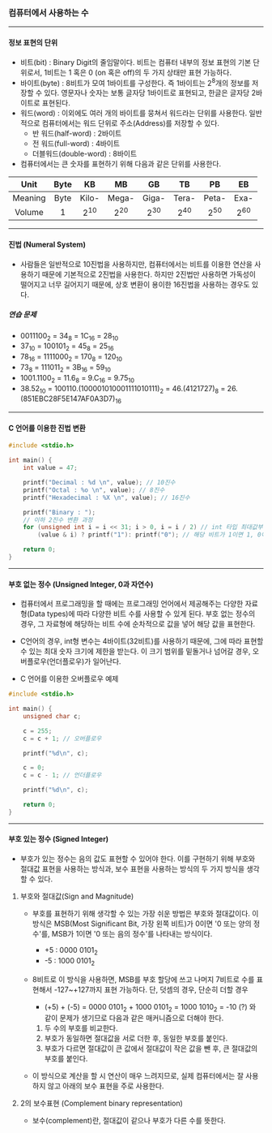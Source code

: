 ### 컴퓨터에서 사용하는 수

---

#### 정보 표현의 단위
- 비트(bit) : Binary Digit의 줄임말이다. 비트는 컴퓨터 내부의 정보 표현의 기본 단위로서, 1비트는 1 혹은 0 (on 혹은 off)의 두 가지 상태만 표현 가능하다.
- 바이트(byte) : 8비트가 모여 1바이트를 구성한다. 즉 1바이트는 2<sup>8</sup>개의 정보를 저장할 수 있다. 영문자나 숫자는 보통 글자당 1바이트로 표현되고, 한글은 글자당 2바이트로 표현된다.
- 워드(word) : 이외에도 여러 개의 바이트를 뭉쳐서 워드라는 단위를 사용한다. 일반적으로 컴퓨터에서는 워드 단위로 주소(Address)를 저장할 수 있다.
	- 반 워드(half-word) : 2바이트
	- 전 워드(full-word) : 4바이트
	- 더블워드(double-word) : 8바이트
- 컴퓨터에서는 큰 숫자를 표현하기 위해 다음과 같은 단위를 사용한다.

|   Unit  | Byte |   KB  |   MB  |   GB  |   TB  |   PB  |  EB  |
|:-------:|:----:|:-----:|:-----:|:-----:|:-----:|:-----:|:----:|
| Meaning | Byte | Kilo- | Mega- | Giga- | Tera- | Peta- | Exa- |
|  Volume |   1  |  2<sup>10</sup>  |  2<sup>20</sup>  |  2<sup>30</sup>  |  2<sup>40</sup>  |  2<sup>50</sup>  | 2<sup>60</sup>  |

---

#### 진법 (Numeral System)
- 사람들은 일반적으로 10진법을 사용하지만, 컴퓨터에서는 비트를 이용한 연산을 사용하기 때문에 기본적으로 2진법을 사용한다. 하지만 2진법만 사용하면 가독성이 떨어지고 너무 길어지기 때문에, 상호 변환이 용이한 16진법을 사용하는 경우도 있다.

##### 연습 문제
- 0011100<sub>2</sub>
	= 34<sub>8</sub>
	= 1C<sub>16</sub>
	= 28<sub>10</sub>
- 37<sub>10</sub>
	= 100101<sub>2</sub>
	= 45<sub>8</sub>
	= 25<sub>16</sub>
- 78<sub>16</sub>
	= 1111000<sub>2</sub>
	= 170<sub>8</sub>
	= 120<sub>10</sub>
- 73<sub>8</sub>
	= 111011<sub>2</sub>
	= 3B<sub>16</sub>
	= 59<sub>10</sub>
- 1001.1100<sub>2</sub>
	= 11.6<sub>8</sub>
	= 9.C<sub>16</sub>
	= 9.75<sub>10</sub>
- 38.52<sub>10</sub>
	= 100110.(100001010001111010111)<sub>2</sub>
	= 46.(4121727)<sub>8</sub>
	= 26.(851EBC28F5E147AF0A3D7)<sub>16</sub>

---

#### C 언어를 이용한 진법 변환

```C
#include <stdio.h>

int main() {
	int value = 47;

	printf("Decimal : %d \n", value); // 10진수
	printf("Octal : %o \n", value); // 8진수
	printf("Hexadecimal : %X \n", value); // 16진수

	printf("Binary : ");
	// 이하 2진수 변환 과정
	for (unsigned int i = i << 31; i > 0, i = i / 2) // int 타입 최대값부터 반씩 줄여감
		(value & i) ? printf("1"): printf("0"); // 해당 비트가 1이면 1, 0이면 0 출력

	return 0;
}
```

---

#### 부호 없는 정수 (Unsigned Integer, 0과 자연수)
- 컴퓨터에서 프로그래밍을 할 때에는 프로그래밍 언어에서 제공해주는 다양한 자료형(Data types)에 따라 다양한 비트 수를 사용할 수 있게 된다. 부호 없는 정수의 경우, 그 자료형에 해당하는 비트 수에 순차적으로 값을 넣어 해당 값을 표현한다.
- C언어의 경우, int형 변수는 4바이트(32비트)를 사용하기 때문에, 그에 따라 표현할 수 있는 최대 숫자 크기에 제한을 받는다. 이 크기 범위를 밑돌거나 넘어갈 경우, 오버플로우(언더플로우)가 일어난다.

- C 언어를 이용한 오버플로우 예제

```C
#include <stdio.h>

int main() {
	unsigned char c;

	c = 255;
	c = c + 1; // 오버플로우

	printf("%d\n", c);

	c = 0;
	c = c - 1; // 언더플로우

	printf("%d\n", c);

	return 0;
}
```

---

#### 부호 있는 정수 (Signed Integer)
- 부호가 있는 정수는 음의 값도 표현할 수 있어야 한다. 이를 구현하기 위해 부호와 절대값 표현을 사용하는 방식과, 보수 표현을 사용하는 방식의 두 가지 방식을 생각할 수 있다.

1. 부호와 절대값(Sign and Magnitude)
	- 부호를 표현하기 위해 생각할 수 있는 가장 쉬운 방법은 부호와 절대값이다. 이 방식은 MSB(Most Significant Bit, 가장 왼쪽 비트)가 0이면 '0 또는 양의 정수'를, MSB가 1이면 '0 또는 음의 정수'를 나타내는 방식이다.
		- +5 : 0000 0101<sub>2</sub>
		- -5 : 1000 0101<sub>2</sub>
	- 8비트로 이 방식을 사용하면, MSB를 부호 할당에 쓰고 나머지 7비트로 수를 표현해서 -127~+127까지 표현 가능하다. 단, 덧셈의 경우, 단순히 더할 경우
		- (+5) + (-5) = 0000 0101<sub>2</sub> + 1000 0101<sub>2</sub> = 1000 1010<sub>2</sub> = -10 (?)
	와 같이 문제가 생기므로 다음과 같은 매커니즘으로 더해야 한다.
	
		1. 두 수의 부호를 비교한다.
		2. 부호가 동일하면 절대값을 서로 더한 후, 동일한 부호를 붙인다.
		3. 부호가 다르면 절대값이 큰 값에서 절대값이 작은 값을 뺀 후, 큰 절대값의 부호를 붙인다.

	- 이 방식으로 계산을 할 시 연산이 매우 느려지므로, 실제 컴퓨터에서는 잘 사용하지 않고 아래의 보수 표현을 주로 사용한다.

2. 2의 보수표현 (Complement binary representation)
	- 보수(complement)란, 절대값이 같으나 부호가 다른 수를 뜻한다. 
		